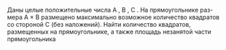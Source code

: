  Даны целые положительные числа A , B , C . На прямоугольнике раз-
 мера A × B размещено максимально возможное количество квадратов со
 стороной C (без наложений). Найти количество квадратов, размещенных
 на прямоугольнике, а также площадь незанятой части прямоугольника
